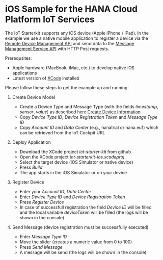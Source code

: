 # iOS Sample for the HANA Cloud Platform IoT Services

The IoT Starterkit supports any iOS device (Apple iPhone / iPad). In the example we use a native mobile application to register a device via the [Remote Device Management API](https://help.hana.ondemand.com/iot/frameset.htm?2e2fe26905c247668f1e61360846ce53.html) and send data to the [Message Management Service API](https://help.hana.ondemand.com/iot/frameset.htm?8e1c277be0cd4854943a15f86188aaec.html) with HTTP Post requests.

Prerequsites:

* Apple hardware (MacBook, iMac, etc.) to develop native iOS applications
* Latest version of [XCode](https://developer.apple.com/xcode/) installed

Please follow these steps to get the example up and running:

1. Create Device Model
    * Create a Device Type and Message Type (with the fields *timestamp*, *sensor*, *value*) as described here [Create Device Information](https://github.com/SAP/iot-starterkit/tree/master/src/prerequisites/cockpit) 
    * Copy *Device Type ID*, *Device Registration Token* and *Message Type ID*
    * Copy *Account ID* and *Data Center* (e.g., hanatrial or hana.eu1) which can be retrieved from the IoT Cockpit URL

2. Deploy Application
    * Download the XCode project *iot-starter-kit* from github
    * Open the XCode project *iot-starterkit-ios.xcodeproj*
    * Select the target device (iOS Simulator or native device)
    * Press *Build*
    * The app starts in the iOS Simulator or on your device

3. Register Device
    * Enter your *Account ID*, *Data Center*
    * Enter *Device Type ID* and *Device Registration Token*
    * Press *Register Device*
    * In case of successfull registration the field *Device ID* will be filled and the local variable *deviceToken* will be filled (the logs will be shown in the console)

4. Send Message (device registration must be successfully executed)
    * Enter *Message Type ID*
    * Move the slider (creates a numeric value from 0 to 100)
    * Press *Send Message*
    * A message will be send (the logs will be shown in the console)